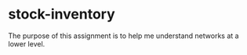 # stock-inventory
The purpose of this assignment is to help me understand networks at a lower level.
